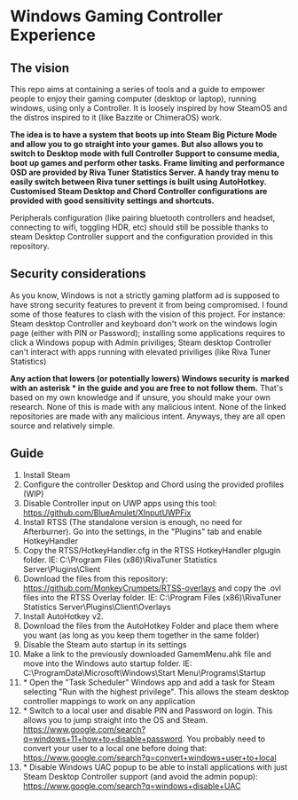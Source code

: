 # Windows Gaming Controller Experience

## The vision
This repo aims at containing a series of tools and a guide to empower people to enjoy their gaming computer (desktop or laptop), running windows, using only a Controller.
It is loosely inspired by how SteamOS and the distros inspired to it (like Bazzite or ChimeraOS) work.

**The idea is to have a system that boots up into Steam Big Picture Mode and allow you to go straight into your games. But also allows you to switch to Desktop mode with full Controller Support to consume media, boot up games and perform other tasks. 
Frame limiting and performance OSD are provided by Riva Tuner Statistics Server.
A handy tray menu to easily switch between Riva tuner settings is built using AutoHotkey. 
Customised Steam Desktop and Chord Controller configurations are provided with good sensitivity settings and shortcuts.**

Peripherals configuration (like pairing bluetooth controllers and headset, connecting to wifi, toggling HDR, etc) should still be possible thanks to steam Desktop Controller support and the configuration provided in this repository.

## Security considerations
As you know, Windows is not a strictly gaming platform ad is supposed to have strong security features to prevent it from being compromised.
I found some of those features to clash with the vision of this project. 
For instance: Steam desktop Controller and keyboard don't work on the windows login page (either with PIN or Password); installing some applications requires to click a Windows popup with Admin priviliges; Steam desktop Controller can't interact with apps running with elevated priviliges (like Riva Tuner Statistics)

**Any action that lowers (or potentially lowers) Windows security is marked with an asterisk * in the guide and you are free to not follow them.** That's based on my own knowledge and if unsure, you should make your own research.
None of this is made with any malicious intent. None of the linked repositories are made with any malicious intent. Anyways, they are all open source and relatively simple.

## Guide
1. Install Steam
2. Configure the controller Desktop and Chord using the provided profiles (WIP)
3. Disable Controller input on UWP apps using this tool: https://github.com/BlueAmulet/XInputUWPFix
4. Install RTSS (The standalone version is enough, no need for Afterburner). Go into the settings, in the "Plugins" tab and enable HotkeyHandler
5. Copy the RTSS/HotkeyHandler.cfg in the RTSS HotkeyHandler plgugin folder. IE: C:\Program Files (x86)\RivaTuner Statistics Server\Plugins\Client
6. Download the files from this repository: https://github.com/MonkeyCrumpets/RTSS-overlays and copy the .ovl files into the RTSS Overlay folder. IE: C:\Program Files (x86)\RivaTuner Statistics Server\Plugins\Client\Overlays
7. Install AutoHotkey v2.
8. Download the files from the AutoHotkey Folder and place them where you want (as long as you keep them together in the same folder)
9. Disable the Steam auto startup in its settings
10.  Make a link to the previously downloaded GamemMenu.ahk file and move into the Windows auto startup folder. IE: C:\ProgramData\Microsoft\Windows\Start Menu\Programs\Startup
11. \* Open the "Task Scheduler" Windows app and add a task for Steam selecting "Run with the highest privilege". This allows the steam desktop controller mappings to work on any application 
12. \* Switch to a local user and disable PIN and Password on login. This allows you to jump straight into the OS and Steam. https://www.google.com/search?q=windows+11+how+to+disable+password. You probably need to convert your user to a local one before doing that: https://www.google.com/search?q=convert+windows+user+to+local
13. \* Disable Windows UAC popup to be able to install applications with just Steam Desktop Controller support (and avoid the admin popup): https://www.google.com/search?q=windows+disable+UAC 